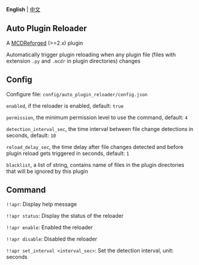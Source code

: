 **English** | [中文](readme_cn.md)

Auto Plugin Reloader
-----

A [MCDReforged](https://github.com/Fallen-Breath/MCDReforged) (>=2.x) plugin

Automatically trigger plugin reloading when any plugin file (files with extension `.py` and `.mcdr` in plugin directories) changes

## Config

Configure file: `config/auto_plugin_reloader/config.json`

`enabled`, if the reloader is enabled, default: `true`

`permission`, the minimum permission level to use the command, default: `4`

`detection_interval_sec`, the time interval between file change detections in seconds, default: `10`

`reload_delay_sec`, the time delay after file changes detected and before plugin reload gets triggered in seconds, default: `1`

`blacklist`, a list of string, contains name of files in the plugin directories that will be ignored by this plugin

## Command

`!!apr`: Display help message

`!!apr status`: Display the status of the reloader

`!!apr enable`: Enabled the reloader

`!!apr disable`: Disabled the reloader

`!!apr set_interval <interval_sec>`: Set the detection interval, unit: seconds
